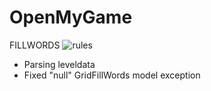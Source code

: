 # OpenMyGame
FILLWORDS
![rules](https://github.com/GigaOrts/OpenMyGame/assets/99609826/1c7ad411-d4bb-48f4-9e5f-1dad3da0db6d)
+ Parsing leveldata
+ Fixed "null" GridFillWords model exception
